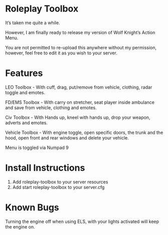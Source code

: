 # Roleplay Toolbox
It’s taken me quite a while.

However, I am finally ready to release my version of Wolf Knight’s Action Menu.

You are not permitted to re-upload this anywhere without my permission, however, feel free to edit it as you wish to your server.

# Features
LEO Toolbox - With cuff, drag, put/remove from vehicle, clothing, radar toggle and emotes.

FD/EMS Toolbox - With carry on stretcher, seat player inside ambulance and save from vehicle, clothing and emotes.

Civ Toolbox - With Hands up, kneel with hands up, drop your weapon, adverts and emotes.

Vehicle Toolbox - With engine toggle, open specific doors, the trunk and the hood, open front and rear windows and delete your vehicle.

Menu is toggled via Numpad 9

# Install Instructions
1. Add roleplay-toolbox to your server resources
2. Add start roleplay-toolbox to your server.cfg

# Known Bugs
Turning the engine off when using ELS, with your lights activated will keep the engine on.
